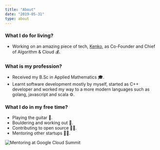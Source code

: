 ```yaml
---
title: "About"
date: "2019-05-31"
type: about
---
```


### What I do for living?

* Working on an amazing piece of tech, [Kenko](https://www.kenko.tech/), as Co-Founder and Chief of Algorithm & Cloud 💰.

### What is my profession?

* Received my B.Sc in Applied Mathematics 🎓.
* Learnt software development mostly by myself, started as C++ developer and worked my way to a more modern languages such as golang, javascript and scala ⚙️.  

### What I do in my free time?

* Playing the guitar 🎸.
* Bouldering and working out 💪.
* Contributing to open source 👨‍💻.
* Mentoring other startups 👨‍🏫.

![Mentoring at Google Cloud Summit](/about/images/1.jpg)